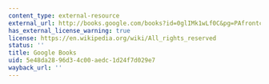 ```yaml
---
content_type: external-resource
external_url: http://books.google.com/books?id=0glIMk1wLf0C&pg=PAfrontcover
has_external_license_warning: true
license: https://en.wikipedia.org/wiki/All_rights_reserved
status: ''
title: Google Books
uid: 5e48da28-96d3-4c00-aedc-1d24f7d029e7
wayback_url: ''
---
```

